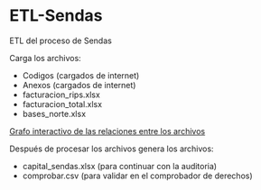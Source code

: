 # ETL-Sendas
ETL del proceso de Sendas

Carga los archivos:
- Codigos (cargados de internet)
- Anexos (cargados de internet)
- facturacion_rips.xlsx
- facturacion_total.xlsx
- bases_norte.xlsx

[Grafo interactivo de las relaciones entre los archivos](https://alfarodaniel.github.io/ETL-Sendas/grafo_sendas.html)

Después de procesar los archivos genera los archivos:
- capital_sendas.xlsx (para continuar con la auditoria)
- comprobar.csv (para validar en el comprobador de derechos)